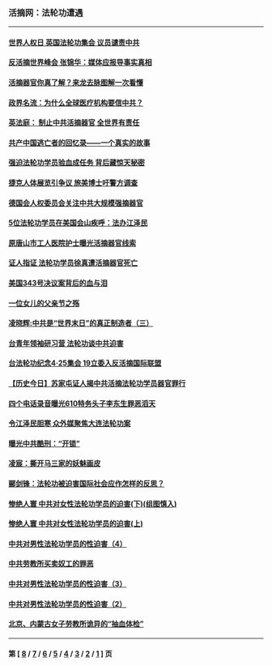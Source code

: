 ### 活摘网：法轮功遭遇
---
#### [世界人权日 英国法轮功集会 议员谴责中共](../../pages/nf5881/n13431763.md?02010430) 
#### [反活摘世界峰会 张锦华：媒体应报导事实真相](../../pages/nf5881/n13278502.md?02010430) 
#### [活摘器官你真了解？来龙去脉图解一次看懂](../../pages/nf5881/n13013820.md?02010430) 
#### [政界名流：为什么全球医疗机构要信中共？](../../pages/nf5881/n11945479.md?02010430) 
#### [英法庭： 制止中共活摘器官 全世界有责任](../../pages/nf5881/n11330691.md?02010430) 
#### [共产中国逃亡者的回忆录——一个真实的故事](../../pages/nf5881/n10918649.md?02010430) 
#### [强迫法轮功学员验血成任务 背后藏惊天秘密](../../pages/nf5881/n4252384.md?02010430) 
#### [捷克人体展览引争议 旅美博士吁警方调查](../../pages/nf5881/n9429187.md?02010430) 
#### [德国会人权委员会关注中共大规模强摘器官](../../pages/nf5881/n8418950.md?02010430) 
#### [5位法轮功学员在美国会山疾呼：法办江泽民](../../pages/nf5881/n8101519.md?02010430) 
#### [原唐山市工人医院护士曝光活摘器官线索](../../pages/nf5881/n8076384.md?02010430) 
#### [证人指证 法轮功学员徐真遭活摘器官死亡](../../pages/nf5881/n8042467.md?02010430) 
#### [美国343号决议案背后的血与泪](../../pages/nf5881/n8020684.md?02010430) 
#### [一位女儿的父亲节之殇](../../pages/nf5881/n8014122.md?02010430) 
#### [凌晓辉:中共是“世界末日”的真正制造者（三）](../../pages/nf5881/n4210333.md?02010430) 
#### [台青年领袖研习营 法轮功谈中共迫害](../../pages/nf5881/n4141857.md?02010430) 
#### [台法轮功纪念4‧25集会 19立委入反活摘国际联盟](../../pages/nf5881/n4141821.md?02010430) 
#### [【历史今日】苏家屯证人揭中共活摘法轮功学员器官罪行](../../pages/nf5881/n4135912.md?02010430) 
#### [四个电话录音曝光610特务头子李东生罪恶滔天](../../pages/nf5881/n4040060.md?02010430) 
#### [令江泽民胆寒 众外媒聚焦大连法轮功案](../../pages/nf5881/n3932671.md?02010430) 
#### [曝光中共酷刑：“开锁”](../../pages/nf5881/n3889373.md?02010430) 
#### [凌宸：撕开马三家的妖魅画皮](../../pages/nf5881/n3849369.md?02010430) 
#### [郦剑锋：法轮功被迫害国际社会应作怎样的反思？](../../pages/nf5881/n3824560.md?02010430) 
#### [惨绝人寰 中共对女性法轮功学员的迫害(下)(组图慎入)](../../pages/nf5881/n3816285.md?02010430) 
#### [惨绝人寰 中共对女性法轮功学员的迫害(上)](../../pages/nf5881/n3815374.md?02010430) 
#### [中共对男性法轮功学员的性迫害（4）](../../pages/nf5881/n3769144.md?02010430) 
#### [中共劳教所买卖奴工的罪恶](../../pages/nf5881/n3769378.md?02010430) 
#### [中共对男性法轮功学员的性迫害（3）](../../pages/nf5881/n3768231.md?02010430) 
#### [中共对男性法轮功学员的性迫害（2）](../../pages/nf5881/n3767211.md?02010430) 
#### [北京、内蒙古女子劳教所诡异的“抽血体检”](../../pages/nf5881/n3753158.md?02010430) 

---
#### 第 [ [8](./8.md?02010430) / [7](./7.md?02010430) / [6](./6.md?02010430) / [5](./5.md?02010430) / [4](./4.md?02010430) / [3](./3.md?02010430) / [2](./2.md?02010430) / [1](./1.md?02010430) ] 页

